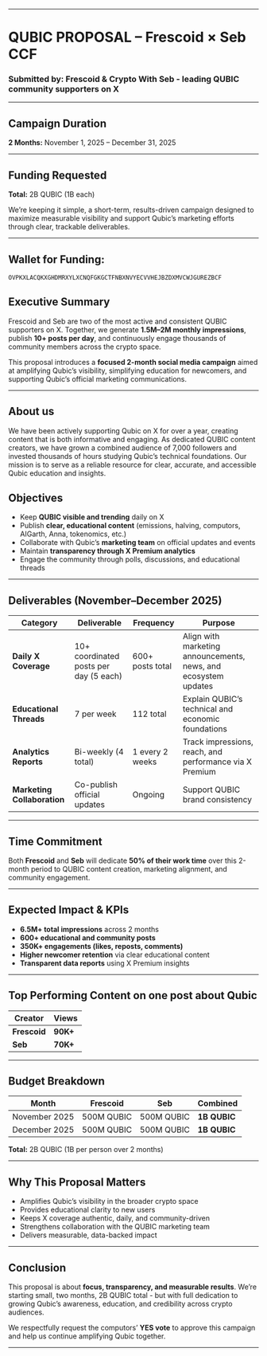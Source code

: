 

---

#  **QUBIC PROPOSAL – Frescoid × Seb CCF**

### **Submitted by:** **Frescoid** & **Crypto With Seb** - leading QUBIC community supporters on X

---

##  **Campaign Duration**

**2 Months:** November 1, 2025 – December 31, 2025

---

##  **Funding Requested**

**Total:** 2B QUBIC (1B each)

We’re keeping it simple, a short-term, results-driven campaign designed to maximize measurable visibility and support Qubic’s marketing efforts through clear, trackable deliverables.

---

##  **Wallet for Funding:**

`OVPKXLACQKXGHDMRXYLXCNQFGKGCTFNBXNVYECVVHEJBZDXMVCWJGUREZBCF`


##  **Executive Summary**

Frescoid and Seb are two of the most active and consistent QUBIC supporters on X.
Together, we generate **1.5M–2M monthly impressions**, publish **10+ posts per day**, and continuously engage thousands of community members across the crypto space.

This proposal introduces a **focused 2-month social media campaign** aimed at amplifying Qubic’s visibility, simplifying education for newcomers, and supporting Qubic’s official marketing communications.

---

##  **About us**

We have been actively supporting Qubic on X for over a year, creating content that is both informative and engaging. As dedicated QUBIC content creators, we have grown a combined audience of 7,000 followers and invested thousands of hours studying Qubic’s technical foundations. Our mission is to serve as a reliable resource for clear, accurate, and accessible Qubic education and insights.

##  **Objectives**

* Keep **QUBIC visible and trending** daily on X
* Publish **clear, educational content** (emissions, halving, computors, AIGarth, Anna, tokenomics, etc.)
* Collaborate with Qubic’s **marketing team** on official updates and events
* Maintain **transparency through X Premium analytics**
* Engage the community through polls, discussions, and educational threads

---

##  **Deliverables (November–December 2025)**

| Category                    | Deliverable                          | Frequency        | Purpose                                                         |
| --------------------------- | ------------------------------------ | ---------------- | --------------------------------------------------------------- |
| **Daily X Coverage**        | 10+ coordinated posts per day (5 each) | 600+ posts total | Align with marketing announcements, news, and ecosystem updates |
| **Educational Threads**     | 7 per week                           | 112 total         | Explain QUBIC’s technical and economic foundations              |
| **Analytics Reports**       | Bi-weekly (4 total)                  | 1 every 2 weeks  | Track impressions, reach, and performance via X Premium         |
| **Marketing Collaboration** | Co-publish official updates          | Ongoing          | Support QUBIC brand consistency                                 |

---

##  **Time Commitment**

Both **Frescoid** and **Seb** will dedicate **50% of their work time** over this 2-month period to QUBIC content creation, marketing alignment, and community engagement.

---

##  **Expected Impact & KPIs**

* **6.5M+ total impressions** across 2 months
* **600+ educational and community posts**
* **350K+ engagements (likes, reposts, comments)**
* **Higher newcomer retention** via clear educational content
* **Transparent data reports** using X Premium insights

---

##  **Top Performing Content on one post about Qubic**

| Creator      | Views    |
| ------------ | -------- |
| **Frescoid** | **90K+** |
| **Seb**      | **70K+** |

---

##  **Budget Breakdown**

| Month         | Frescoid   | Seb        | Combined     |
| ------------- | ---------- | ---------- | ------------ |
| November 2025 | 500M QUBIC | 500M QUBIC | **1B QUBIC** |
| December 2025 | 500M QUBIC | 500M QUBIC | **1B QUBIC** |

**Total:** 2B QUBIC (1B per person over 2 months)

---

##  **Why This Proposal Matters**

* Amplifies Qubic’s visibility in the broader crypto space
* Provides educational clarity to new users
* Keeps X coverage authentic, daily, and community-driven
* Strengthens collaboration with the QUBIC marketing team
* Delivers measurable, data-backed impact

---

##  **Conclusion**

This proposal is about **focus, transparency, and measurable results**.
We’re starting small, two months, 2B QUBIC total - but with full dedication to growing Qubic’s awareness, education, and credibility across crypto audiences.

We respectfully request the computors’ **YES vote** to approve this campaign and help us continue amplifying Qubic together.

---
